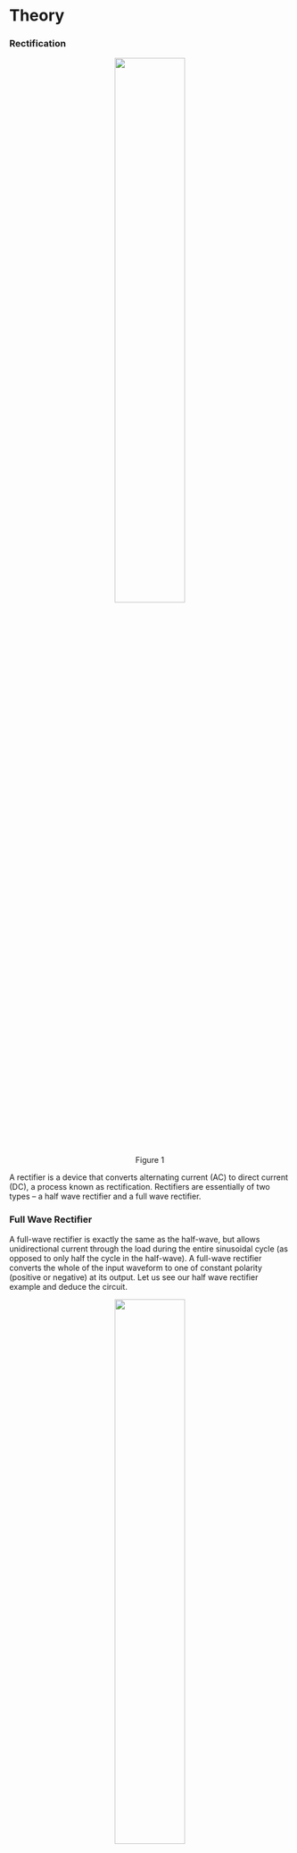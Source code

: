 # Theory


### Rectification


<div align="center">
<img src="images/rectifier.png" width="50%">
<p>Figure 1  </p>
</div>
A rectifier is a device that converts alternating current (AC) to direct current (DC), a process known as rectification. Rectifiers are essentially of two types – a half wave rectifier and a full wave rectifier.

### Full Wave Rectifier

A full-wave rectifier is exactly the same as the half-wave, but allows unidirectional current through the load during the entire sinusoidal cycle (as opposed to only half the cycle in the half-wave). A full-wave rectifier converts the whole of the input waveform to one of constant polarity (positive or negative) at its output. Let us see our half wave rectifier example and deduce the circuit.


<div align="center">
<img src="images/fullwavrec.png" width="50%">
<p>Figure 2  </p>
</div>
For a half wave Rectifier this is what we have observed


<div align="center">
<img src="images/fullwavrcshft.png" width="50%">
<p>Figure 3  </p>
</div>

If we change the phase of the input waveform by 180 degrees
<div align="center">
<img src="images/fullwavshft1rc.png" width="50%">
<p>Figure 4  </p>
</div>

Now if we add these two circuits, we would get


<div align="center">
<img src="images/fullwavcmbrc.png" width="50%">
<p>Figure 5  </p>
</div>

### Full Wave Rectifier - Circuit

So, we have seen that this rectifier circuit consists of two sources which have a phase difference along with two diodes. When V1 is positive, V2 is negative. Hence the top diode(D1) will be a short and the bottom diode(D2) will be an open. On the other hand, when V1 is negative, V2 is positive. Hence the bottom diode(D2) will be on and the top diode(D1) will be an open circuit.


<div align="center">
<img src="images/fullwavreccrt.png" width="50%">
<p>Figure 6  </p>
</div>

### Full Wave Rectifier – Waveforms

<div align="center">
<img src="images/fullwavg1.png" width="50%">
<p>Figure 7  </p>
</div>

<div align="center">
<img src="images/fullwavg2.png" width="50%">
<p>Figure 8  </p>
</div>
<div align="center">
<img src="images/fullwavg3.png" width="50%">
<p>Figure 9  </p>
</div>

The resulting waveform of the schematic is shown above. This configuration is rarely used because sometimes it may be impractical to obtain two voltage sources and it is difficult to SYNC the sources. Let us see how a single source can be used.

### Full Wave Rectifier – Center Tapped Transformer

A Full-Wave Rectifier can be constructed using Center-Tapped transformer – which give us two shifted sinusoids so that exactly one of the waveforms is positive at one time and two diodes. As compared to the half wave rectifier we use two diodes instead of one, one of the two diodes remains in conduction in both of the half cycles. At any point in time, only one of the diodes is forward biased. This allows for continuous conduction through load.

<div align="center">
<img src="images/fullr8.png" width="30%">
<p>Figure 10  </p>
</div>

<div align="center">
<img src="images/fullr9.png" width="30%">
<p>Figure 11  </p>
</div>

$$\frac{N_p}{N_s} =\frac{V_p}{V_s}= \frac{1}{2}$$

$$V_S=2V_I$$

### Center Tapped Transformer – Positive cycle
<div align="center">
<img src="images/cntrwvp.png" width="50%">
<p>Figure 12  </p>
</div>

For Positive Cycle D1 is Forward Biased and D2 is Reverse Biased

$$V_I−V_O=0$$

$$⇒V_O=V_I$$

### Center Tapped Transformer– Negative cycle

<div align="center">
<img src="images/cntrwvn.png" width="50%">
<p>Figure 13  </p>
</div>
For Negative Cycle D1 is Reversed Biased and D2 is Forward Biased

$$V_I−V_O=0$$

$$⇒V_O=V_I$$

### Bridge Rectifier

Bridge rectifier uses 4 rectifying diodes connected in a "bridged" configuration to produce the desired output but does not require a special centre tapped transformer, thereby reducing its size and cost. The single secondary winding is connected to one side of the diode bridge network and the load to the other side as shown below.

<div align="center">
<img src="images/fullwaverecbridgeckt.png" width="50%">
<p>Figure 14  </p>
</div>



### Bridge Rectifier – Positive Half Cycle

During the positive half cycle of the supply diodes D1 and D2 conduct in series while diodes D3 and D4 are reverse biased (ideally they can be replaced with open circuits) and the current flows through the load as shown below.


<div align="center">
<img src="images/fullwvrp.png" width="50%">
<p>Figure 15  </p>
</div>

For Positive Half Cycle D1 and D2 is Forward Biased and D3 and D4 is Reverse Biased.

$$V_I−V_O=0$$

$$⇒V_O=V_I$$

$$V_O=V_I−2×V_b$$

$$V_O=V_I−2×V_b−2×I_{rd}$$

where, <br/>
V<sub>I<sub> is the input voltage, <br/>
V<sub>b</sub> is barrier potential, <br/>
r<sub>d</sub> is diode resistance

### Bridge Rectifier – Negative Half Cycle

During the negative half cycle of the supply, diodes D3 and D4 conduct in series, but diodes D1 and D2 switch of as they are now reverse biased. The current flowing through the load is the same direction as before.
<div align="center">
<img src="images/fullwvrn.png" width="50%">
<p>Figure 16  </p>
</div>
For Negative Half Cycle D1 and D2 is Reverse Biased and D3 and D4 is Forward Biased.

$$V_I−V_O=0$$

$$⇒V_O=V_I$$


### Average DC Load Voltage

$$V_O=V_m×sinwt$$ for $$0≤wt≤π$$

$$V_{av}=V_{dc}=\frac{2V_m}{π}$$

### Average Load Current

$$I_{av}=\frac{V_{av}}{R}=\frac{2×V_m}{π×R}$$

$$I_{av}=\frac{2×I_m}{R}$$

### RMS Load Current

$$I=I_m×sinwt$$ for $$0≤wt≤π$$

$$I_{rms}=\frac{I_m}{\sqrt{2}}$$

### RMS Load Voltage
$$V_{rms}=I_{rms}×R=\frac{I_m}{\sqrt{2}}×R$$

$$V_{rms}=\frac{V_m}{\sqrt{2}}$$

**Form factor:** It is defined as the ratio of rms load voltage and average load voltage.

$$F.F=\frac{V_{rms}}{V_{av}}$$

$$F.F=\frac{\frac{V_m}{\sqrt{2}}}{\frac{(2×V_m)}{π}}=\frac{π}{2\sqrt{2}}=1.11$$

$$F.F \geq 1$$

### Ripple Factor

$$\gamma= \sqrt ({F.F}^2-1 )\times 100\\%$$

$$\gamma=\sqrt ({1.11}^2-1) \times 100\\%=48.1\\%$$

Efficiency:It is defined as ratio of dc power available at the load to the input ac power.

$$n\\%=\frac{P_{load}}{P_{in}}$$×100\\%

$$n\\%=\frac{(I_{dc}^2×R)}{(I_{rms}^2×R)}×100\\%$$

$$n\\%=\frac{\frac {4 \times I_{m}^2}{\pi^2}}{\frac{I_{m}^2}{2}}\times 100\\%=\frac{8}{\pi^2}\times 100\\% =81.13$$

### Peak Inverse Volatge

For rectifier applications, peak inverse voltage (PIV) or peak reverse voltage (PRV) is the maximum value of reverse voltage which occurs at the peak of the input cycle when the diode is reverse-biased.The portion of the sinusoidal waveform which repeats or duplicates itself is known as the cycle. The part of the cycle above the horizontal axis is called the positive half-cycle, the part of the cycle below the horizontal axis is called the negative half cycle. With reference to the amplitude of the cycle, the peak inverse voltage is specified as the maximum negative value of the sine-wave within a cycle's negative half cycle.

For Bridge Rectifier,
D1 and D2 is Forward Biased
D3 and D4 is Reverse Biased

$$V_m-V_O=0$$

$$\Rightarrow V_O=V_m$$

$$V_O+PIV=0$$

$$PIV=V_m$$

$$PIV \geq V_m$$

For Center Tapped Rectifier,
D2 is Forward Biased,
PIV at D1,

$$V_m−V_O=0$$
 

$$\Rightarrow V_O=V_m$$

$$V_O−PIV+V_m$$

$$⇒PIV=2V_m$$

$$PIV \geq 2Vm$$

### Note

An alternative representation of full-wave bridge rectifier circuit is easier both to remember and to comprehend. It's the exact same circuit, except all diodes are drawn in a horizontal attitude, all “pointing” the same direction.

<div align="center">
<img src="images/fullwvnew.png" width="50%">
<p>Figure 17  </p>
</div>

### Oscilloscope Tutorial

An oscilloscope displays a voltage waveform versus time and has the following components:
1. a screen to display a waveform,
2. input jacks for connecting the signal to be displayed,
3. dials to control how the signal will be displayed.


The screen is cathode ray tube found in most television sets where the face of the screen is divided up into a 2 dimensional grid (or axes or scale); In this experiment we consider 8x10 grid. The vertical grid is divided up into 8 (major) divisions and the horizontal grid is divided into 10 major divisions. To improve the precision, each of these divisions is further broken up into 5 minor divisions. The horizontal axis (X-axis) represents time and the vertical axis (Y-axis) represents voltage. The scope displays (also called a signal trace or trace) the input signal voltage along the vertical (or Y-axis) while an internally generated signal (called the horizontal sweep or sweep signal) is simultaneously produced along the X-axis creating a 2- dimensional time trace of the input signal.

<div align="center">
<img src="images/oscilloscope.png" width="50%">
<p>Figure 18  </p>
</div>

volts/div- This control lets you change how many volts are represented by each vertical increment of grid (vertical axis) on the screen. Basically, it allows you to zoom in and out along the y axis.

time/div- This control lets you change how much time is represented by each horizontal increment of the grid overlay on the screen. It allows you to zoom in and out along the x axis.

If volt/div is set to 1 volt which implies each mazor vertical division is 1 volt where as each minor vertical division is 0.2 volt. And time/div is set to 0.1ms/div which implies each maor horiontal division is 0.1ms. Voltage on the vertical scale is 1 volt/div multiply by (number of division). Time on the horizontalscale is 0.1msec multiply by (number of division). In the figure 19, 1 volt/div and amplitude of the input signal is 1 volt. Here 0.1mses/div, the frequency is 1 kHz and its period is 1 complete cycle in 1m sec.

<div align="center">
<img src="images/oscilloscope_1vd.png" width="50%">
<p>Figure 19  </p>
</div>

In the figure 20, if volt/div is set to 2volt/div, which implies each mazor division is 2 volt where as each minor division is 0.5volt.

<div align="center">
<img src="images/oscilloscope_2vd.png" width="50%">
<p>Figure 20  </p>
</div>

**Note:** Note: If you set the Volts/Div too low, you’ll clip the signal. Similarly, setting it too high, and you’ll won’t find the signal, i.e. the signal will b flat. ncreasing the Timebase will display more cycles of a periodic signal. Conversely, reducing the Timebase, fewer cycles will be displayed.

Virtual Oscilloscope Tutorial : [Oscilloscope Tutorial](http://vlabs.iitkgp.ac.in/be/exp7/content/Oscilloscope%20Tutorial_fullwave.pdf)

<script id="MathJax-script" async src="https://cdn.jsdelivr.net/npm/mathjax@3/es5/tex-mml-chtml.js"></script>
